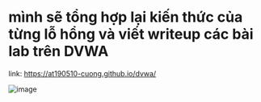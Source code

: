 # mình sẽ tổng hợp lại kiến thức của từng lỗ hổng và viết writeup các bài lab trên DVWA

link: https://at190510-cuong.github.io/dvwa/

![image](https://github.com/AT190510-Cuong/PortSwigger/assets/134201481/443a6269-bb01-40eb-b546-fe812115f79d)
